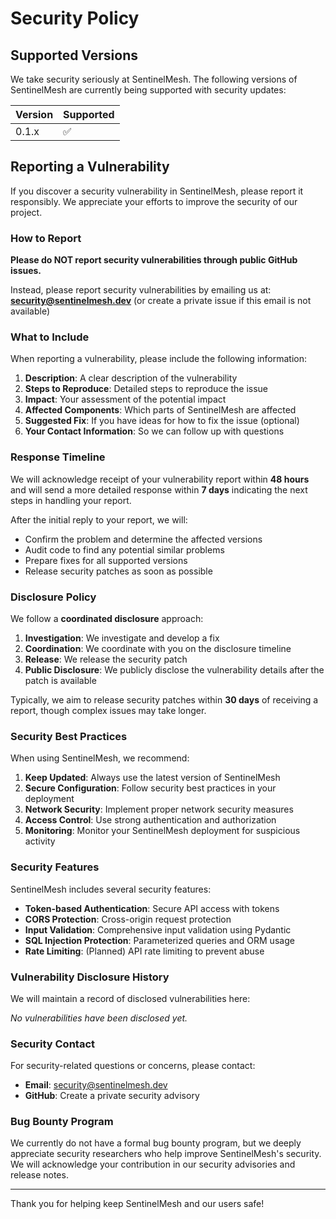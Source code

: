 # Security Policy

## Supported Versions

We take security seriously at SentinelMesh. The following versions of SentinelMesh are currently being supported with security updates:

| Version | Supported          |
| ------- | ------------------ |
| 0.1.x   | :white_check_mark: |

## Reporting a Vulnerability

If you discover a security vulnerability in SentinelMesh, please report it responsibly. We appreciate your efforts to improve the security of our project.

### How to Report

**Please do NOT report security vulnerabilities through public GitHub issues.**

Instead, please report security vulnerabilities by emailing us at:
**security@sentinelmesh.dev** (or create a private issue if this email is not available)

### What to Include

When reporting a vulnerability, please include the following information:

1. **Description**: A clear description of the vulnerability
2. **Steps to Reproduce**: Detailed steps to reproduce the issue
3. **Impact**: Your assessment of the potential impact
4. **Affected Components**: Which parts of SentinelMesh are affected
5. **Suggested Fix**: If you have ideas for how to fix the issue (optional)
6. **Your Contact Information**: So we can follow up with questions

### Response Timeline

We will acknowledge receipt of your vulnerability report within **48 hours** and will send a more detailed response within **7 days** indicating the next steps in handling your report.

After the initial reply to your report, we will:

- Confirm the problem and determine the affected versions
- Audit code to find any potential similar problems
- Prepare fixes for all supported versions
- Release security patches as soon as possible

### Disclosure Policy

We follow a **coordinated disclosure** approach:

1. **Investigation**: We investigate and develop a fix
2. **Coordination**: We coordinate with you on the disclosure timeline
3. **Release**: We release the security patch
4. **Public Disclosure**: We publicly disclose the vulnerability details after the patch is available

Typically, we aim to release security patches within **30 days** of receiving a report, though complex issues may take longer.

### Security Best Practices

When using SentinelMesh, we recommend:

1. **Keep Updated**: Always use the latest version of SentinelMesh
2. **Secure Configuration**: Follow security best practices in your deployment
3. **Network Security**: Implement proper network security measures
4. **Access Control**: Use strong authentication and authorization
5. **Monitoring**: Monitor your SentinelMesh deployment for suspicious activity

### Security Features

SentinelMesh includes several security features:

- **Token-based Authentication**: Secure API access with tokens
- **CORS Protection**: Cross-origin request protection
- **Input Validation**: Comprehensive input validation using Pydantic
- **SQL Injection Protection**: Parameterized queries and ORM usage
- **Rate Limiting**: (Planned) API rate limiting to prevent abuse

### Vulnerability Disclosure History

We will maintain a record of disclosed vulnerabilities here:

*No vulnerabilities have been disclosed yet.*

### Security Contact

For security-related questions or concerns, please contact:
- **Email**: security@sentinelmesh.dev
- **GitHub**: Create a private security advisory

### Bug Bounty Program

We currently do not have a formal bug bounty program, but we deeply appreciate security researchers who help improve SentinelMesh's security. We will acknowledge your contribution in our security advisories and release notes.

---

Thank you for helping keep SentinelMesh and our users safe!

